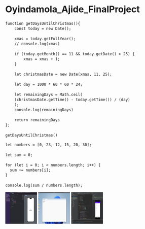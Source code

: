# Oyindamola_Ajide_FinalProject

```
function getDaysUntilChristmas(){
    const today = new Date();

    xmas = today.getFullYear();
    // console.log(xmas)

    if (today.getMonth() == 11 && today.getDate() > 25) {
        xmas = xmas + 1;
    }

    let christmasDate = new Date(xmas, 11, 25);

    let day = 1000 * 60 * 60 * 24;

    let remainingDays = Math.ceil(
    (christmasDate.getTime() - today.getTime()) / (day)
    );
    console.log(remainingDays)

    return remainingDays
};

getDaysUntilChristmas()

```

```
let numbers = [0, 23, 12, 15, 20, 30];

let sum = 0;

for (let i = 0; i < numbers.length; i++) {
  sum += numbers[i];
}

console.log(sum / numbers.length);
```



<img src="images/Screenshot 2023-12-12 at 11.45.23 AM.png" width="100" height="100">
<img src="images/Screenshot 2023-12-12 at 11.45.29 AM.png" width="100" height="100">
<img src="images/Screenshot 2023-12-12 at 12.02.45 PM.png" width="100" height="100">


